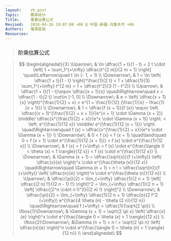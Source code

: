 ```yaml
---
layout:    zh_post
Topic:     概率统计
Title:     重要估算公式
Revised:   2018-04-26 19:07:00 +08 @ 中国-新疆-乌鲁木齐 +06
Authors:   璀璨星辰
Resources:
---
```


> ### 阶乘估算公式

> $$
> \begin{alignedat}{3}
> \Uparrow\;           & \ln \dfrac{1 + t}{1 - t} = 2 t \cdot \left[ 1 + \sum_1^{+\infty} \dfrac{t^{2 m}}{2 m + 1} \right] \quad\Leftarrow\quad t \in (- 1, + 1) \\
> \Downarrow\;         & 1 < \ln \left( \dfrac{1 + t}{1 - t} \right)^\frac{1}{2 t} < 1 + \dfrac{1}{3} \sum_1^{+\infty} t^{2 m} = 1 + \dfrac{t^2}{3 (1 - t^2)} \\
> \Uparrow\;           & \dfrac{1 + t}{1 - t}\equiv \dfrac{x + 1}{x} \quad\Rightarrow\quad x = \dfrac{1 - t}{2 t} \not\in [-1, 0] \\
> \Downarrow\;         & e < \left( \dfrac{x + 1}{x} \right)^{\frac{1}{2} + x} < e^{1 + \frac{1}{12} (\frac{1}{x} - \frac{1}{x + 1})} \\
> \Downarrow\;         & 1 < \dfrac{f (x + 1)}{f (x)} \equiv \left. \dfrac{(x + 1)^{\frac{1}{2} + x + 1}}{e^{x + 1} \cdot \Gamma (x + 2)} \middle/ \dfrac{x^{\frac{1}{2} + x}}{e^x \cdot \Gamma (x + 1)} \right. < \left. e^{\frac{1}{12 x}} \middle/ e^{\frac{1}{12 (x + 1)}} \right. \quad\Rightarrow\quad f (x) = \dfrac{x^{\frac{1}{2} + x}}{e^x \cdot \Gamma (x + 1)} \\
> \Downarrow\;         & 0 < f (x) < f (x + 1) \quad\land\quad 0 < f (x + 1) \cdot e^{\frac{1}{12 (x + 1)}} < f (x) \cdot e^{\frac{1}{12 x}} \\
> \Downarrow\;         & f (x) < f (+\infty) = f (x) \cdot e^{\frac{\langle 0 < \theta (x) < 1 \rangle}{12 x}}  < f (x) \cdot e^{\frac{1}{12 x}} \\
> \Downarrow\;         & \Gamma (x + 1) = \dfrac{\sqrt{x}}{f (+\infty)} \left( \dfrac{x}{e} \right)^x \cdot  e^{\frac{\theta (x)}{12 x}} \quad\Rightarrow\quad \Gamma (n + 1) = n ! = \dfrac{\sqrt{n}}{f (+\infty)} \left( \dfrac{n}{e} \right)^n \cdot e^{\frac{\theta (n)}{12 n}} \\
> \Uparrow\;           & \dfrac{\pi}{2} = \lim_{+\infty} \dfrac{1}{2 n + 1} \left[ \dfrac{(2 n) !!}{(2 n - 1) !!} \right]^2 = \lim_{+\infty} \dfrac{1}{2 n + 1} \left[ \dfrac{(2^n \cdot n !)^2}{(2 n) !} \right]^2 \\
> \Downarrow\;         & \dfrac{\pi}{2} = \lim_{+\infty} \dfrac{1}{2 n + 1} \dfrac{n}{2 f^2 (+\infty)} e^{\frac{4 \theta (n) - \theta (2 n)}{12 n}} \quad\Rightarrow\quad f (+\infty) = \dfrac{1}{\sqrt{2 \pi}} \\
> \fbox{1}\Downarrow\; & \Gamma (x + 1) = \sqrt{2 \pi x} \left( \dfrac{x}{e} \right)^x \cdot e^{\frac{\langle 0 < \theta (x) < 1 \rangle}{12 x}} \\
> \fbox{2}\Downarrow\; &\Gamma (n + 1) = n ! = \sqrt{2 \pi n} \left( \dfrac{n}{e} \right)^n \cdot e^{\frac{\langle 0 < \theta (n) < 1 \rangle}{12 n}} \\
> \end{alignedat}
> $$
>


